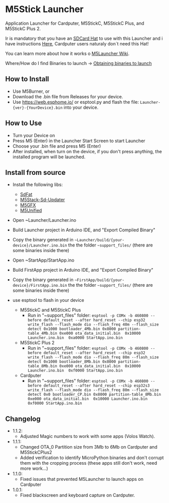 # M5Stick Launcher
Application Launcher for Cardputer, M5StickC, M5StickC Plus, and M5StickC Plus 2.


Ir is mandatory that you have an [SDCard Hat](https://www.thingiverse.com/thing:6459069) to use with this Launcher and i have instructions [Here](https://www.thingiverse.com/thing:6459069), Cardputer users naturaly don´t need this Hat!

You can learn more about how it works o [M5Launcher Wiki](https://github.com/bmorcelli/M5Stick-Launcher/wiki/Explaining-the-project).

Where/How do I find Binaries to launch -> [Obtaining binaries to launch](https://github.com/bmorcelli/M5Stick-Launcher/wiki/Obtaining-binaries-to-launch)



## How to Install
* Use M5Burner, or
* Download the .bin file from Releases for your device.
* Use https://web.esphome.io/ or esptool.py and flash the file: `Launcher-{ver}-{YourDevice}.bin` into your device.

## How to Use
* Turn your Device on
* Press M5 (Enter) in the Launcher Start Screen to start Launcher
* Choose your .bin file and press M5 (Enter)
* After installed, when turn on the device, if you don't press anything, the installed program will be launched.


## Install from source
* Install the following libs:
    * [SdFat](https://github.com/greiman/SdFat)
    * [M5Stack-Sd-Updater](https://github.com/tobozo/M5Stack-SD-Updater/)
    * [M5GFX](https://github.com/m5stack/M5GFX)
    * [M5Unified](https://github.com/m5stack/M5Unified)

* Open ~Launcher/Launcher.ino
* Build Launcher project in Arduino IDE, and "Export Compiled Binary"
* Copy the binary generated in `~Launcher/build/{your-device}/Launcher.ino.bin` the the folder `~support_files/` (there are some binaries inside there)
* Open ~StartApp/StartApp.ino
* Build FirstApp project in Arduino IDE, and "Export Compiled Binary"
* Copy the binary generated in `~FirstApp/build/{your-device}/FirstApp.ino.bin` the the folder `~support_files/` (there are some binaries inside there)
* use esptool to flash in your device
    * M5StickC and M5StickC Plus
        * Run in "~support_files\" folder:    `esptool -p COMx -b 460800 --before default_reset --after hard_reset --chip esp32 write_flash --flash_mode dio --flash_freq 40m --flash_size detect 0x1000 bootloader_4Mb.bin 0x8000 partition-table_4Mb.bin 0xe000 ota_data_initial.bin  0x10000 Launcher.ino.bin  0xa0000 StartApp.ino.bin`
    * M5StickC Plus 2
        * Run in "~support_files\" folder:    `esptool -p COMx -b 460800 --before default_reset --after hard_reset --chip esp32 write_flash --flash_mode dio --flash_freq 80m --flash_size detect 0x1000 bootloader_8Mb.bin 0x8000 partition-table_8Mb.bin 0xe000 ota_data_initial.bin  0x10000 Launcher.ino.bin  0xf0000 StartApp.ino.bin`
    * Cardputer
        * Run in "~support_files\" folder:    `esptool -p COMx -b 460800 --before default_reset --after hard_reset --chip esp32s3 write_flash --flash_mode dio --flash_freq 80m --flash_size detect 0x0 bootloader_CP.bin 0x8000 partition-table_8Mb.bin 0xe000 ota_data_initial.bin  0x10000 Launcher.ino.bin  0xf0000 StartApp.ino.bin`

## Changelog
* 1.1.2:
     * Adjusted Magic numbers to work with some apps (Volos Watch).
* 1.1.1: 
     * Changed OTA_0 Partition size from 3Mb to 6Mb on Cardputer and M5StickCPlus2
     * Added verification to identify MicroPython binaries and don't corrupt them with the cropping process (these apps still don't work, need more work...)
* 1.1.0:
     * Fixed issues that prevented M5Launcher to launch apps on Cardputer
* 1.0.1:
     * Fixed blackscreen and keyboard capture on Cardputer.
